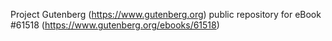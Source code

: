 Project Gutenberg (https://www.gutenberg.org) public repository for eBook #61518 (https://www.gutenberg.org/ebooks/61518)
